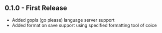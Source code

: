 ## 0.1.0 - First Release
* Added gopls (go please) language server support
* Added format on save support using specified formatting tool of coice
